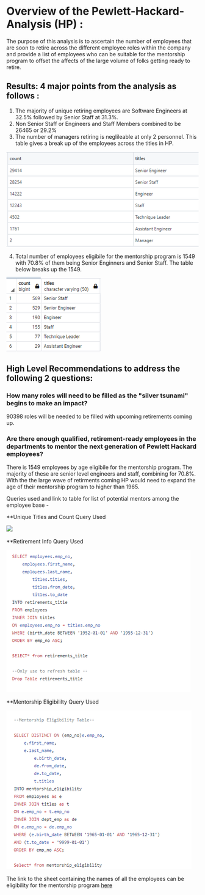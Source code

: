# Overview of the Pewlett-Hackard-Analysis (HP) : 

The purpose of this analysis is to ascertain the number of employees that are soon to retire across the different employee roles within the company and provide a list of employees who can be suitable for the mentorship program to offset the affects of the large volume of folks getting ready to retire. 


## Results: 4 major points from the analysis as follows : 


1) The majority of unique retiring employees are Software Engineers at 32.5% followed by Senior Staff at 31.3%. 
2) Non Senior Staff or Engineers and Staff Members combined to be 26465 or 29.2%
3) The number of managers retiring is neglileable at only 2 personnel. This table gives a break up of the employees across the titles in HP. 

![](https://github.com/ishan9220/Pewlett-Hackard-Analysis/blob/main/Group%20By%20Emp%20Info.png)

4) Total number of employees eligibile for the mentorship program is 1549 with 70.8% of them being Senior Enginners and Senior Staff. The table below breaks up the 1549. 

![](https://github.com/ishan9220/Pewlett-Hackard-Analysis/blob/main/Mentorship_eligibilit%20by%20group.png)


## High Level Recommendations to address the following 2 questions: 

### How many roles will need to be filled as the "silver tsunami" begins to make an impact?

90398 roles will be needed to be filled with upcoming retirements coming up. 

### Are there enough qualified, retirement-ready employees in the departments to mentor the next generation of Pewlett Hackard employees?

There is 1549 employees by age eligibile for the mentorship program. The majority of these are senior level engineers and staff, combining for 70.8%. With the the large wave of retirments coming HP would need to expand the age of their mentorship program to higher than 1965. 

Queries used and link to table for list of potential mentors among the employee base - 

**Unique Titles and Count Query Used

![](https://user-images.githubusercontent.com/92416151/146863445-1c9f93ec-59e8-489f-ba0b-efd15bd06cce.png)

**Retirement Info Query Used 

![](https://github.com/ishan9220/Pewlett-Hackard-Analysis/blob/main/Retirement%20Info%20Query.png)

**Mentorship Eligibililty Query Used 

![](https://github.com/ishan9220/Pewlett-Hackard-Analysis/blob/main/Mentorship_eligibility.png)


The link to the sheet containing the names of all the employees can be eligibility for the mentorship program [here](https://github.com/ishan9220/Pewlett-Hackard-Analysis/blob/main/Mentorship_eligibility.csv)




